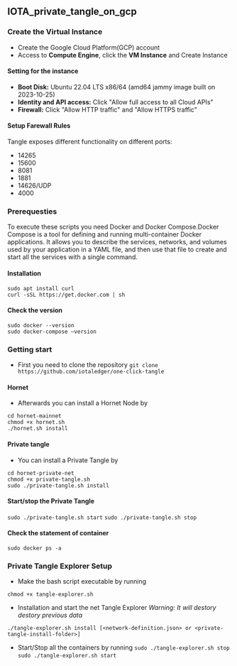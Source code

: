 ## IOTA_private_tangle_on_gcp

### **Create the Virtual Instance**
* Create the Google Cloud Platform(GCP) account
* Access to **Compute Engine**, click the **VM Instance**  and Create Instance
#### Setting for the instance
* **Boot Disk:** Ubuntu 22.04 LTS x86/64 (amd64 jammy image built on 2023-10-25)
* **Identity and API access:** Click "Allow full access to all Cloud APIs"
* **Firewall:** Click "Allow HTTP traffic" and "Allow HTTPS traffic"
#### Setup Farewall Rules
Tangle exposes different functionality on different ports:
- 14265
- 15600
- 8081
- 1881
- 14626/UDP
- 4000

### Prerequesties
  To execute these scripts you need Docker and Docker Compose.Docker Compose is a tool for defining and running multi-container Docker applications. It allows you to describe the 
  services, networks, and volumes used by your application in a YAML file, and then use that file to create and start all the services with a single command. 
#### Installation
```
sudo apt install curl
curl -sSL https://get.docker.com | sh
```
#### Check the version
```
sudo docker --version
sudo docker-compose –version

```

### Getting start
* First you need to clone the repository
```git clone https://github.com/iotaledger/one-click-tangle```

#### Hornet 
* Afterwards you can install a Hornet Node by
```
cd hornet-mainnet
chmod +x hornet.sh
./hornet.sh install
```

#### Private tangle
* You can install a Private Tangle by
```
cd hornet-private-net
chmod +x private-tangle.sh
sudo ./private-tangle.sh install
```
#### Start/stop the Private Tangle
```sudo ./private-tangle.sh start```
```sudo ./private-tangle.sh stop```

#### Check the statement of container
```
sudo docker ps -a
```

### Private Tangle Explorer Setup
* Make the bash script executable by running
```
chmod +x tangle-explorer.sh
```
* Installation and start the net Tangle Explorer
*Warning: It will destory destory previous data*
```
./tangle-explorer.sh install [<network-definition.json> or <private-tangle-install-folder>]
```

* Start/Stop all the containers by running
```sudo ./tangle-explorer.sh stop```
```sudo ./tangle-explorer.sh start```
